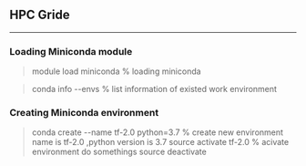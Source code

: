 ## HPC Gride
---
### Loading Miniconda module
>module load miniconda     % loading miniconda

>conda info  --envs        % list information of existed work environment

### Creating Miniconda environment
>conda create --name tf-2.0 python=3.7   % create new environment name is tf-2.0 ,python version is 3.7
>source activate tf-2.0                  % acivate environment
>do somethings
>source deactivate
